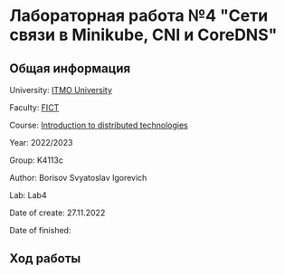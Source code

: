 # Лабораторная работа №4 "Сети связи в Minikube, CNI и CoreDNS"

## Общая информация

University: [ITMO University](https://itmo.ru/ru/)

Faculty: [FICT](https://fict.itmo.ru)

Course: [Introduction to distributed technologies](https://github.com/itmo-ict-faculty/introduction-to-distributed-technologies)

Year: 2022/2023

Group: K4113c

Author: Borisov Svyatoslav Igorevich

Lab: Lab4

Date of create: 27.11.2022

Date of finished: 

## Ход работы
